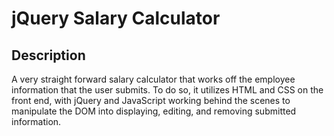 # jQuery Salary Calculator

## Description

A very straight forward salary calculator that works off the employee information that the user submits. To do so, it utilizes HTML and CSS on the front end, with jQuery and JavaScript working behind the scenes to manipulate the DOM into displaying, editing, and removing submitted information.

## 